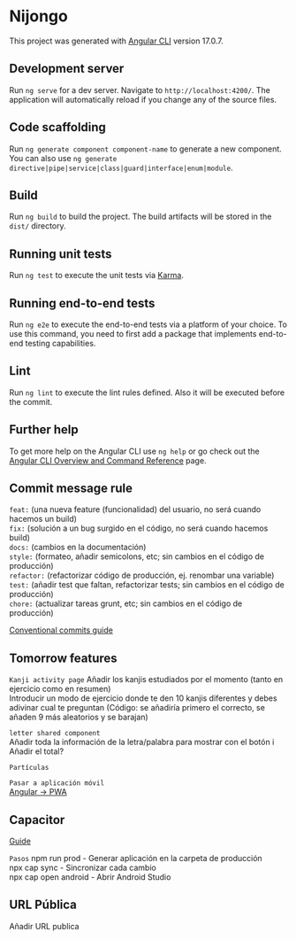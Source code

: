 # Nijongo

This project was generated with [Angular CLI](https://github.com/angular/angular-cli) version 17.0.7.

## Development server

Run `ng serve` for a dev server. Navigate to `http://localhost:4200/`. The application will automatically reload if you change any of the source files.

## Code scaffolding

Run `ng generate component component-name` to generate a new component. You can also use `ng generate directive|pipe|service|class|guard|interface|enum|module`.

## Build

Run `ng build` to build the project. The build artifacts will be stored in the `dist/` directory.

## Running unit tests

Run `ng test` to execute the unit tests via [Karma](https://karma-runner.github.io).

## Running end-to-end tests

Run `ng e2e` to execute the end-to-end tests via a platform of your choice. To use this command, you need to first add a package that implements end-to-end testing capabilities.

## Lint

Run `ng lint` to execute the lint rules defined. Also it will be executed before the commit. 

## Further help

To get more help on the Angular CLI use `ng help` or go check out the [Angular CLI Overview and Command Reference](https://angular.io/cli) page.

## Commit message rule

`feat:` (una nueva feature (funcionalidad) del usuario, no será cuando hacemos un build)  
`fix:` (solución a un bug surgido en el código, no será cuando hacemos build)  
`docs:` (cambios en la documentación)  
`style:` (formateo, añadir semicolons, etc; sin cambios en el código de producción)  
`refactor:` (refactorizar código de producción, ej. renombar una variable)  
`test:` (añadir test que faltan, refactorizar tests; sin cambios en el código de producción)  
`chore:` (actualizar tareas grunt, etc; sin cambios en el código de producción)  

[Conventional commits guide](https://www.conventionalcommits.org/)

## Tomorrow features

`Kanji activity page` 
Añadir los kanjis estudiados por el momento (tanto en ejercicio como en resumen)  
Introducir un modo de ejercicio donde te den 10 kanjis diferentes y debes adivinar cual te preguntan (Código: se añadiría primero el correcto, se añaden 9 más aleatorios y se barajan)  

`letter shared component`  
Añadir toda la información de la letra/palabra para mostrar con el botón i
Añadir el total?

`Partículas`  
  
`Pasar a aplicación móvil`  
[Angular -> PWA](https://mugan86.medium.com/crear-una-pwa-sencilla-con-angular-8-884eacded0ce)  

## Capacitor  
[Guide](https://betterprogramming.pub/how-to-convert-your-angular-application-to-a-native-mobile-app-android-and-ios-c212b38976df)  

`Pasos`
npm run prod - Generar aplicación en la carpeta de producción  
npx cap sync - Sincronizar cada cambio  
npx cap open android - Abrir Android Studio  

## URL Pública  
Añadir URL publica